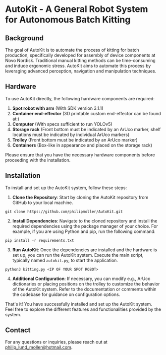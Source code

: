 # AutoKit - A General Robot System for Autonomous Batch Kitting


## Background

The goal of AutoKit is to automate the process of kitting for batch production, specifically developed for assembly of device components at Novo Nordisk. Traditional manual kitting methods can be time-consuming and induce ergonomic stress. AutoKit aims to automate this process by leveraging advanced perception, navigation and manipulation techniques.

## Hardware

To use AutoKit directly, the following hardware components are required:

1. **Spot robot with arm** (With SDK version 3.1.1)
2. **Container end-effector** (3D printable custom end-effector can be found at:)
3. **Computer** (With specs sufficient to run YOLOv5)
4. **Storage rack** (Front bottom must be indicated by an ArUco marker, shelf locations must be indicated by individual ArUco markers)
5. **Trolley** (Front bottom must be indicated by an ArUco marker)
6. **Containers** (Box-like in appearance and placed on the storage rack)

Please ensure that you have the necessary hardware components before proceeding with the installation.

## Installation

To install and set up the AutoKit system, follow these steps:

1. **Clone the Repository**: Start by cloning the AutoKit repository from GitHub to your local machine.
```console
git clone https://github.com/philipmoller/AutoKit.git
```

2. **Install Dependencies**: Navigate to the cloned repository and install the required dependencies using the package manager of your choice. For example, if you are using Python and pip, run the following command:
```console
pip install -r requirements.txt
```

3. **Run AutoKit**: Once the dependencies are installed and the hardware is set up, you can run the AutoKit system. Execute the main script, typically named `autokit.py`, to start the application.
```console
python3 kitting.py <IP OF YOUR SPOT ROBOT>
```

4. **Additional Configuration**: If necessary, you can modify e.g., ArUco dictionaries or placing positions on the trolley to customize the behavior of the AutoKit system. Refer to the documentation or comments within the codebase for guidance on configuration options.

That's it! You have successfully installed and set up the AutoKit system. Feel free to explore the different features and functionalities provided by the system.

## Contact

For any questions or inquiries, please reach out at philip_lund_moller@hotmail.com.
